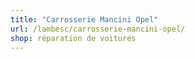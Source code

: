 ```yaml
---
title: "Carrosserie Mancini Opel"
url: /lambesc/carrosserie-mancini-opel/
shop: réparation de voitures
---
```

